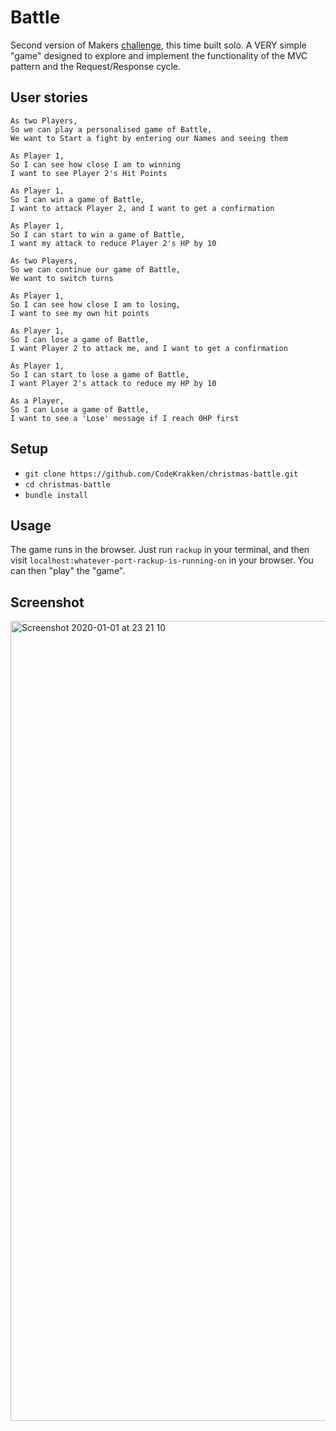 Battle
=======

Second version of Makers [challenge](https://github.com/CodeKrakken/battle), this time built solo. A VERY simple "game" designed to explore and implement the functionality of the MVC pattern and the Request/Response cycle.

User stories
---

```
As two Players,
So we can play a personalised game of Battle,
We want to Start a fight by entering our Names and seeing them

As Player 1,
So I can see how close I am to winning
I want to see Player 2's Hit Points

As Player 1,
So I can win a game of Battle,
I want to attack Player 2, and I want to get a confirmation

As Player 1,
So I can start to win a game of Battle,
I want my attack to reduce Player 2's HP by 10

As two Players,
So we can continue our game of Battle,
We want to switch turns

As Player 1,
So I can see how close I am to losing,
I want to see my own hit points

As Player 1,
So I can lose a game of Battle,
I want Player 2 to attack me, and I want to get a confirmation

As Player 1,
So I can start to lose a game of Battle,
I want Player 2's attack to reduce my HP by 10

As a Player,
So I can Lose a game of Battle,
I want to see a 'Lose' message if I reach 0HP first
```

Setup
---

* `git clone https://github.com/CodeKrakken/christmas-battle.git`
* `cd christmas-battle`
* `bundle install`

Usage
---

The game runs in the browser. Just run `rackup` in your terminal, and then visit `localhost:whatever-port-rackup-is-running-on` in your browser. You can then "play" the "game".

Screenshot
---

<img width="1280" alt="Screenshot 2020-01-01 at 23 21 10" src="https://user-images.githubusercontent.com/52076323/71647353-7e88fe80-2ced-11ea-8d14-fb4d54771144.png">
